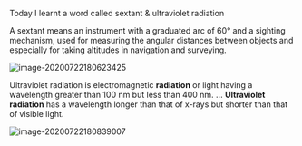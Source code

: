 Today I learnt a word called sextant &  ultraviolet radiation 



A sextant means an instrument with a graduated arc of 60° and a sighting mechanism, used for measuring the angular distances between objects and especially for taking altitudes in navigation and surveying.

![image-20200722180623425](E:\github\ninagu2010.github.io\images\image-20200722180623425.png)



Ultraviolet radiation is electromagnetic **radiation** or light having a wavelength greater than 100 nm but less than 400 nm. ... **Ultraviolet radiation** has a wavelength longer than that of x-rays but shorter than that of visible light.

![image-20200722180839007](E:\github\ninagu2010.github.io\images\image-20200722180839007.png)